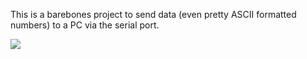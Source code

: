 This is a barebones project to send data (even pretty ASCII formatted numbers) to a PC via the serial port.

![](ss.png)
